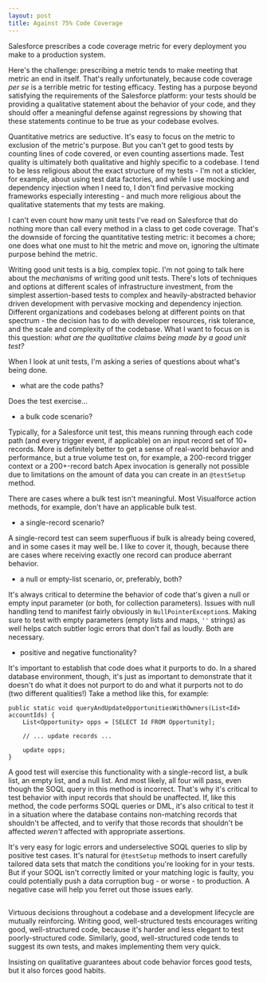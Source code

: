 ```yaml
---
layout: post
title: Against 75% Code Coverage 
---
```


Salesforce prescribes a code coverage metric for every deployment you make to a production system. 

Here's the challenge: prescribing a metric tends to make meeting that metric an end in itself. That's really unfortunately, because code coverage *per se* is a terrible metric for testing efficacy. Testing has a purpose beyond satisfying the requirements of the Salesforce platform: your tests should be providing a qualitative statement about the behavior of your code, and they should offer a meaningful defense against regressions by showing that these statements continue to be true as your codebase evolves.

Quantitative metrics are seductive. It's easy to focus on the metric to exclusion of the metric's purpose. But you can't get to good tests by counting lines of code covered, or even counting assertions made. Test quality is ultimately both qualitative and highly specific to a codebase. I tend to be less religious about the exact structure of my tests - I'm not a stickler, for example, about using test data factories, and while I use mocking and dependency injection when I need to, I don't find pervasive mocking frameworks especially interesting - and much more religious about the qualitative statements that my tests are making.

I can't even count how many unit tests I've read on Salesforce that do nothing more than call every method in a class to get code coverage. That's the downside of forcing the quantitative testing metric: it becomes a chore; one does what one must to hit the metric and move on, ignoring the ultimate purpose behind the metric. 

Writing good unit tests is a big, complex topic. I'm not going to talk here about the *mechanisms* of writing good unit tests. There's lots of techniques and options at different scales of infrastructure investment, from the simplest assertion-based tests to complex and heavily-abstracted behavior driven development with pervasive mocking and dependency injection. Different organizations and codebases belong at different points on that spectrum - the decision has to do with developer resources, risk tolerance, and the scale and complexity of the codebase. What I want to focus on is this question: *what are the qualitative claims being made by a good unit test?*

When I look at unit tests, I'm asking a series of questions about what's being done.

  - what are the code paths? 



Does the test exercise...

  - a bulk code scenario? 
 
 Typically, for a Salesforce unit test, this means running through each code path (and every trigger event, if applicable) on an input record set of 10+ records. More is definitely better to get a sense of real-world behavior and performance, but a true volume test on, for example, a 200-record trigger context or a 200+-record batch Apex invocation is generally not possible due to limitations on the amount of data you can create in an `@testSetup` method.

There are cases where a bulk test isn't meaningful. Most Visualforce action methods, for example, don't have an applicable bulk test.

  - a single-record scenario?

  A single-record test can seem superfluous if bulk is already being covered, and in some cases it may well be. I like to cover it, though, because there are cases where receiving exactly one record can produce aberrant behavior.

 - a null or empty-list scenario, or, preferably, both? 
 
  It's always critical to determine the behavior of code that's given a null or empty input parameter (or both, for collection parameters). Issues with null handling tend to manifest fairly obviously in `NullPointerException`s. Making sure to test with empty parameters (empty lists and maps, `''` strings) as well helps catch subtler logic errors that don't fail as loudly. Both are necessary.

 - positive and negative functionality?

  It's important to establish that code does what it purports to do. In a shared database environment, though, it's just as important to demonstrate that it doesn't do what it does not purport to do and what it purports not to do (two different qualities!) Take a method like this, for example:

    public static void queryAndUpdateOpportunitiesWithOwners(List<Id> accountIds) {
    	List<Opportunity> opps = [SELECT Id FROM Opportunity];

    	// ... update records ...

    	update opps;
    }
  
  A good test will exercise this functionality with a single-record list, a bulk list, an empty list, and a null list. And most likely, all four will pass, even though the SOQL query in this method is incorrect. That's why it's critical to test behavior with input records that should be unaffected. If, like this method, the code performs SOQL queries or DML, it's also critical to test it in a situation where the database contains non-matching records that shouldn't be affected, and to verify that those records that shouldn't be affected *weren't* affected with appropriate assertions. 

  It's very easy for logic errors and underselective SOQL queries to slip by positive test cases. It's natural for `@testSetup` methods to insert carefully tailored data sets that match the conditions you're looking for in your tests. But if your SOQL isn't correctly limited or your matching logic is faulty, you could potentially push a data corruption bug - or worse - to production. A negative case will help you ferret out those issues early.

  ## 

  Virtuous decisions throughout a codebase and a development lifecycle are mutually reinforcing. Writing good, well-structured tests encourages writing good, well-structured code, because it's harder and less elegant to test poorly-structured code. Similarly, good, well-structured code tends to suggest its own tests, and makes implementing them very quick. 

  Insisting on qualitative guarantees about code behavior forces good tests, but it also forces good habits. 